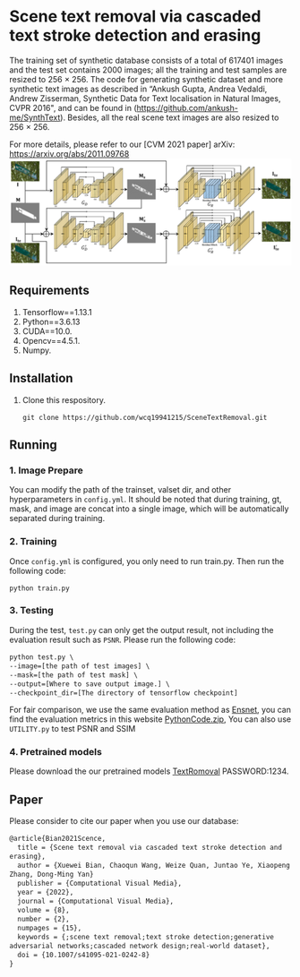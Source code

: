 # Scene text removal via cascaded text stroke detection and erasing

The training set of synthetic database consists of a total of 617401 images and the test set contains 2000 images; all the training and test samples are resized to 256 × 256. The code for generating synthetic dataset and more synthetic text images as described in “Ankush Gupta, Andrea Vedaldi, Andrew Zisserman, Synthetic Data for Text localisation in Natural Images, CVPR 2016", and can be found in (https://github.com/ankush-me/SynthText).
Besides, all the real scene text images are also resized to 256 × 256.

For more details, please refer to our [CVM 2021 paper] arXiv: https://arxiv.org/abs/2011.09768
![](images/arch_new.png)

## Requirements
1. Tensorflow==1.13.1
2. Python==3.6.13
3. CUDA==10.0.
4. Opencv==4.5.1.
5. Numpy.

## Installation
  1. Clone this respository.
     ```
     git clone https://github.com/wcq19941215/SceneTextRemoval.git
     ```
## Running
  ### 1. Image Prepare
  You can modify the path of the trainset, valset dir, and other hyperparameters in `config.yml`.
  It should be noted that during training, gt, mask, and image are concat into a single image, which will be automatically separated during training.
  ### 2. Training
  Once `config.yml` is configured, you only need to run train.py. Then run the following code:
  ```
  python train.py
  ```
  ### 3. Testing
  During the test, `test.py` can only get the output result, not including the evaluation result such as `PSNR`. Please run the following code:
  ```
  python test.py \
  --image=[the path of test images] \
  --mask=[the path of test mask] \
  --output=[Where to save output image.] \
  --checkpoint_dir=[The directory of tensorflow checkpoint]
  ```
  For fair comparison, we use the same evaluation method as [Ensnet](https://github.com/HCIILAB/Scene-Text-Removal), you can find the evaluation metrics in this website [PythonCode.zip](http://pione.dinf.usherbrooke.ca/static/code), You can also use `UTILITY.py` to test PSNR and SSIM
  ### 4. Pretrained models
  Please download the our pretrained models [TextRomoval](https://pan.baidu.com/s/1Bj1YM5RqNqZ_PRkvetmy9Q) PASSWORD:1234. 


## Paper

Please consider to cite our paper when you use our database:
```
@article{Bian2021Scence,
  title = {Scene text removal via cascaded text stroke detection and erasing},
  author = {Xuewei Bian, Chaoqun Wang, Weize Quan, Juntao Ye, Xiaopeng Zhang, Dong-Ming Yan}
  publisher = {Computational Visual Media},
  year = {2022},
  journal = {Computational Visual Media},
  volume = {8},
  number = {2},
  numpages = {15},
  keywords = {;scene text removal;text stroke detection;generative adversarial networks;cascaded network design;real-world dataset},
  doi = {10.1007/s41095-021-0242-8}
}
```
